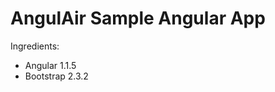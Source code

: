 AngulAir Sample Angular App
===========================

Ingredients:
- Angular 1.1.5
- Bootstrap 2.3.2